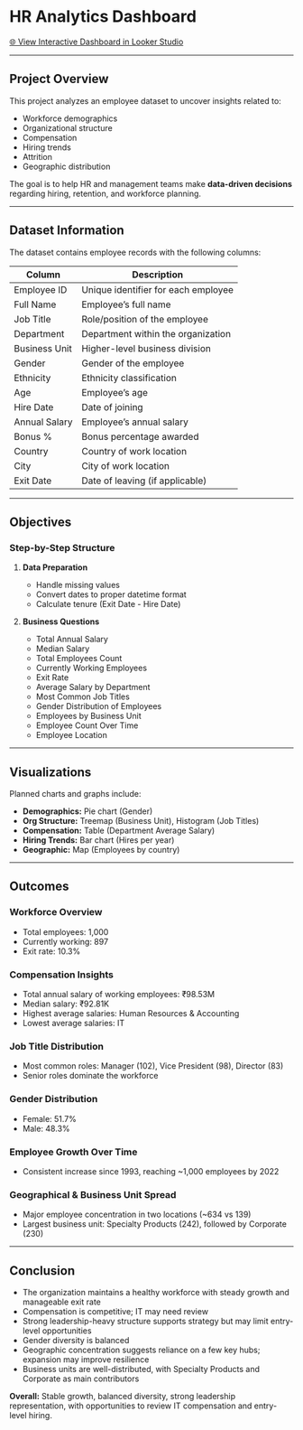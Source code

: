 # HR Analytics Dashboard

[🌐 View Interactive Dashboard in Looker Studio](https://lookerstudio.google.com/reporting/069a987e-e119-408a-9a23-75106db3292c)

---

## Project Overview
This project analyzes an employee dataset to uncover insights related to:

- Workforce demographics  
- Organizational structure  
- Compensation  
- Hiring trends  
- Attrition  
- Geographic distribution  

The goal is to help HR and management teams make **data-driven decisions** regarding hiring, retention, and workforce planning.  

---

## Dataset Information
The dataset contains employee records with the following columns:

| Column | Description |
|--------|-------------|
| Employee ID | Unique identifier for each employee |
| Full Name | Employee’s full name |
| Job Title | Role/position of the employee |
| Department | Department within the organization |
| Business Unit | Higher-level business division |
| Gender | Gender of the employee |
| Ethnicity | Ethnicity classification |
| Age | Employee’s age |
| Hire Date | Date of joining |
| Annual Salary | Employee’s annual salary |
| Bonus % | Bonus percentage awarded |
| Country | Country of work location |
| City | City of work location |
| Exit Date | Date of leaving (if applicable) |

---

## Objectives
### Step-by-Step Structure
1. **Data Preparation**
   - Handle missing values  
   - Convert dates to proper datetime format  
   - Calculate tenure (Exit Date - Hire Date)  

2. **Business Questions**
   - Total Annual Salary  
   - Median Salary  
   - Total Employees Count  
   - Currently Working Employees  
   - Exit Rate  
   - Average Salary by Department  
   - Most Common Job Titles  
   - Gender Distribution of Employees  
   - Employees by Business Unit  
   - Employee Count Over Time  
   - Employee Location  

---

## Visualizations
Planned charts and graphs include:

- **Demographics:** Pie chart (Gender)  
- **Org Structure:** Treemap (Business Unit), Histogram (Job Titles)  
- **Compensation:** Table (Department Average Salary)  
- **Hiring Trends:** Bar chart (Hires per year)  
- **Geographic:** Map (Employees by country)  

---

## Outcomes
### Workforce Overview
- Total employees: 1,000  
- Currently working: 897  
- Exit rate: 10.3%  

### Compensation Insights
- Total annual salary of working employees: ₹98.53M  
- Median salary: ₹92.81K  
- Highest average salaries: Human Resources & Accounting  
- Lowest average salaries: IT  

### Job Title Distribution
- Most common roles: Manager (102), Vice President (98), Director (83)  
- Senior roles dominate the workforce  

### Gender Distribution
- Female: 51.7%  
- Male: 48.3%  

### Employee Growth Over Time
- Consistent increase since 1993, reaching ~1,000 employees by 2022  

### Geographical & Business Unit Spread
- Major employee concentration in two locations (~634 vs 139)  
- Largest business unit: Specialty Products (242), followed by Corporate (230)  

---

## Conclusion
- The organization maintains a healthy workforce with steady growth and manageable exit rate  
- Compensation is competitive; IT may need review  
- Strong leadership-heavy structure supports strategy but may limit entry-level opportunities  
- Gender diversity is balanced  
- Geographic concentration suggests reliance on a few key hubs; expansion may improve resilience  
- Business units are well-distributed, with Specialty Products and Corporate as main contributors  

**Overall:** Stable growth, balanced diversity, strong leadership representation, with opportunities to review IT compensation and entry-level hiring.  


